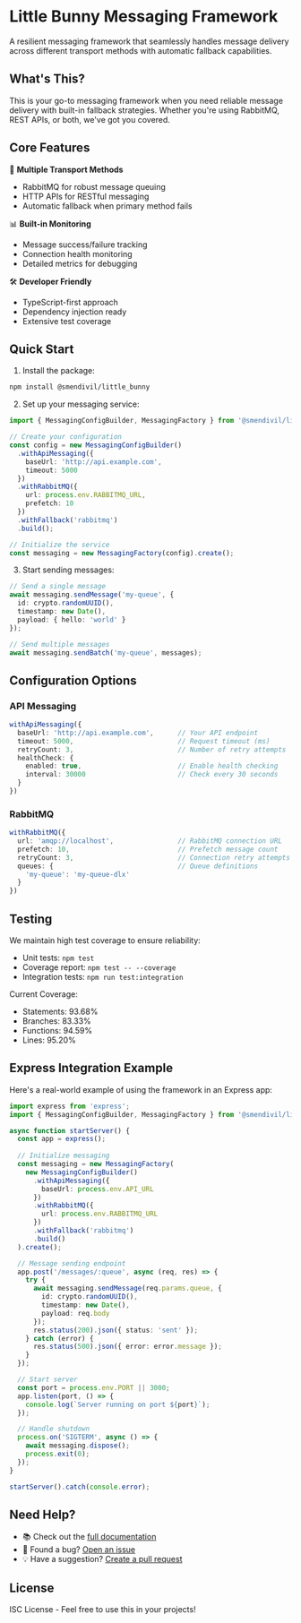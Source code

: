# Little Bunny Messaging Framework

A resilient messaging framework that seamlessly handles message delivery across different transport methods with automatic fallback capabilities.

## What's This?

This is your go-to messaging framework when you need reliable message delivery with built-in fallback strategies. Whether you're using RabbitMQ, REST APIs, or both, we've got you covered.

## Core Features

🚀 **Multiple Transport Methods**
- RabbitMQ for robust message queuing
- HTTP APIs for RESTful messaging
- Automatic fallback when primary method fails

📊 **Built-in Monitoring**
- Message success/failure tracking
- Connection health monitoring
- Detailed metrics for debugging

🛠️ **Developer Friendly**
- TypeScript-first approach
- Dependency injection ready
- Extensive test coverage

## Quick Start

1. Install the package:
```bash
npm install @smendivil/little_bunny
```

2. Set up your messaging service:
```typescript
import { MessagingConfigBuilder, MessagingFactory } from '@smendivil/little_bunny';

// Create your configuration
const config = new MessagingConfigBuilder()
  .withApiMessaging({
    baseUrl: 'http://api.example.com',
    timeout: 5000
  })
  .withRabbitMQ({
    url: process.env.RABBITMQ_URL,
    prefetch: 10
  })
  .withFallback('rabbitmq')
  .build();

// Initialize the service
const messaging = new MessagingFactory(config).create();
```

3. Start sending messages:
```typescript
// Send a single message
await messaging.sendMessage('my-queue', {
  id: crypto.randomUUID(),
  timestamp: new Date(),
  payload: { hello: 'world' }
});

// Send multiple messages
await messaging.sendBatch('my-queue', messages);
```

## Configuration Options

### API Messaging
```typescript
withApiMessaging({
  baseUrl: 'http://api.example.com',      // Your API endpoint
  timeout: 5000,                          // Request timeout (ms)
  retryCount: 3,                          // Number of retry attempts
  healthCheck: {
    enabled: true,                        // Enable health checking
    interval: 30000                       // Check every 30 seconds
  }
})
```

### RabbitMQ
```typescript
withRabbitMQ({
  url: 'amqp://localhost',                // RabbitMQ connection URL
  prefetch: 10,                           // Prefetch message count
  retryCount: 3,                          // Connection retry attempts
  queues: {                               // Queue definitions
    'my-queue': 'my-queue-dlx'
  }
})
```

## Testing

We maintain high test coverage to ensure reliability:
- Unit tests: `npm test`
- Coverage report: `npm test -- --coverage`
- Integration tests: `npm run test:integration`

Current Coverage:
- Statements: 93.68%
- Branches: 83.33%
- Functions: 94.59%
- Lines: 95.20%

## Express Integration Example

Here's a real-world example of using the framework in an Express app:

```typescript
import express from 'express';
import { MessagingConfigBuilder, MessagingFactory } from '@smendivil/little_bunny';

async function startServer() {
  const app = express();
  
  // Initialize messaging
  const messaging = new MessagingFactory(
    new MessagingConfigBuilder()
      .withApiMessaging({
        baseUrl: process.env.API_URL
      })
      .withRabbitMQ({
        url: process.env.RABBITMQ_URL
      })
      .withFallback('rabbitmq')
      .build()
  ).create();

  // Message sending endpoint
  app.post('/messages/:queue', async (req, res) => {
    try {
      await messaging.sendMessage(req.params.queue, {
        id: crypto.randomUUID(),
        timestamp: new Date(),
        payload: req.body
      });
      res.status(200).json({ status: 'sent' });
    } catch (error) {
      res.status(500).json({ error: error.message });
    }
  });

  // Start server
  const port = process.env.PORT || 3000;
  app.listen(port, () => {
    console.log(`Server running on port ${port}`);
  });

  // Handle shutdown
  process.on('SIGTERM', async () => {
    await messaging.dispose();
    process.exit(0);
  });
}

startServer().catch(console.error);
```

## Need Help?

- 📚 Check out the [full documentation](https://github.com/yourusername/little_bunny/wiki)
- 🐛 Found a bug? [Open an issue](https://github.com/yourusername/little_bunny/issues)
- 💡 Have a suggestion? [Create a pull request](https://github.com/yourusername/little_bunny/pulls)

## License

ISC License - Feel free to use this in your projects!
